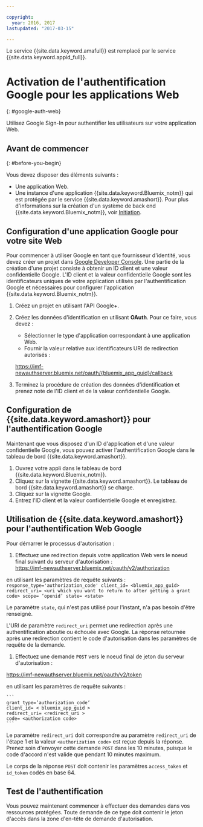 ```yaml
---

copyright:
  year: 2016, 2017
lastupdated: "2017-03-15"

---
```


Le service {{site.data.keyword.amafull}} est remplacé par le service {{site.data.keyword.appid_full}}.

# Activation de l'authentification Google pour les applications Web
{: #google-auth-web}

Utilisez Google Sign-In pour authentifier les utilisateurs sur votre application Web.


## Avant de commencer
{: #before-you-begin}

Vous devez disposer des éléments suivants :
* Une application Web.
* Une instance d'une application {{site.data.keyword.Bluemix_notm}} qui est protégée par le service {{site.data.keyword.amashort}}. Pour plus d'informations sur la création d'un système de back end {{site.data.keyword.Bluemix_notm}}, voir [Initiation](index.html).

## Configuration d'une application Google pour votre site Web
Pour commencer à utiliser Google en tant que fournisseur d'identité, vous devez créer un projet dans [Google Developer Console](https://console.developers.google.com). Une partie de la création d'une projet consiste à obtenir un ID client et une valeur confidentielle Google. L'ID client et la valeur confidentielle Google sont les identificateurs uniques de votre application utilisés par l'authentification Google et nécessaires pour configurer l'application {{site.data.keyword.Bluemix_notm}}.

1. Créez un projet en utilisant l'API Google+.
1. Créez les données d'identification en utilisant **OAuth**. Pour ce faire, vous devez :
    * Sélectionner le type d'application correspondant à une application Web.
    * Fournir la valeur relative aux identificateurs URI de redirection autorisés :

     https://imf-newauthserver.bluemix.net/oauth/{bluemix_app_guid}/callback
1. Terminez la procédure de création des données d'identification et prenez note de l'ID client et de la valeur confidentielle Google.


## Configuration de {{site.data.keyword.amashort}} pour l'authentification Google
Maintenant que vous disposez d'un ID d'application et d'une valeur confidentielle Google, vous pouvez activer l'authentification Google dans le tableau de bord {{site.data.keyword.amashort}}.

1. Ouvrez votre appli dans le tableau de bord {{site.data.keyword.Bluemix_notm}}.
1. Cliquez sur la vignette {{site.data.keyword.amashort}}. Le tableau de bord {{site.data.keyword.amashort}} se charge.
1. Cliquez sur la vignette Google.
1. Entrez l'ID client et la valeur confidentielle Google et enregistrez.


## Utilisation de {{site.data.keyword.amashort}} pour l'authentification Web Google
Pour démarrer le processus d'autorisation :

1. Effectuez une redirection depuis votre application Web vers le noeud final suivant du serveur d'autorisation :  
  https://imf-newauthserver.bluemix.net/oauth/v2/authorization

  en utilisant les paramètres de requête suivants :
	```
   response_type='authorization_code'
   client_id= <bluemix_app_guid>
   redirect_uri= <uri which you want to return to after getting a grant code>
   scope= ‘openid’
   state= <state>
	```

  Le paramètre `state`, qui n'est pas utilisé pour l'instant, n'a pas besoin d'être renseigné.

  L'URI de paramètre `redirect_uri` permet une redirection après une authentification aboutie ou échouée avec Google.
  La réponse retournée après une redirection contient le code d'autorisation dans les paramètres de requête de la demande.
1. Effectuez une demande `POST` vers le noeud final de jeton du serveur d'autorisation :

 https://imf-newauthserver.bluemix.net/oauth/v2/token


  en utilisant les paramètres de requête suivants :

	```
  	grant_type=’authorization_code’
    client_id= < bluemix_app_guid >
    redirect_uri= <redirect_uri >
    code= <authorization code>
	```
  Le paramètre `redirect_uri` doit correspondre au paramètre `redirect_uri` de l'étape 1 et la valeur `<authorization code>` est reçue depuis la réponse.
  Prenez soin d'envoyer cette demande `POST` dans les 10 minutes, puisque le code d'accord n'est valide que pendant 10 minutes maximum.

Le corps de la réponse `POST` doit contenir les paramètres `access_token` et `id_token` codés en base 64.

## Test de l'authentification

Vous pouvez maintenant commencer à effectuer des demandes dans vos ressources protégées.
Toute demande de ce type doit contenir le jeton d'accès dans la zone d'en-tête de demande d'autorisation.
